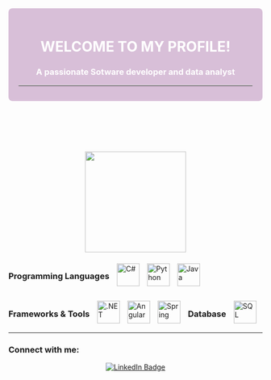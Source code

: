 <!-- Contenedor de bienvenida  -->

<div style="background-color: #D8BFD8; color: #ffffff; padding: 20px; border-radius: 8px; margin-bottom: 100px;">
  <h1 align="center">WELCOME TO MY PROFILE!</h1>
<h3 align="center">A passionate Sotware developer and data analyst</h3>
  <hr style="border-top: 1px solid #ffffff; margin-top: 10px; margin-bottom: 10px;">
</div>


<p align="center">
  <div id="header" align="center">
  <img src="https://media.giphy.com/media/HQHwvSBSy7s0AXOlWt/giphy.gif" width="200"/>
</div>
</p>

<!-- Lista de lenguajes de programación -->
<div style="display: flex; flex-wrap: wrap; gap: 15px; align-items: center;">
  <h3>Programming Languages</h3>
   <img src="https://img.icons8.com/color/48/000000/c-sharp-logo.png" alt="C#" width="45"/>
  
   <img src="https://img.icons8.com/color/48/000000/python.png" alt="Python" width="45"/>
  <img src="https://img.icons8.com/color/48/000000/java-coffee-cup-logo.png" alt="Java" width="45"/>
  <!--  <img src="https://img.icons8.com/color/48/000000/c-plus-plus-logo.png" alt="C++" width="45"/>
 <!-- <img src="https://img.icons8.com/color/48/000000/typescript.png" alt="TypeScript" width="45"/>](url)-->

  <h3>Frameworks & Tools</h3>
  
 
  <img src="https://img.icons8.com/color/48/000000/net-framework.png" alt=".NET" width="45"/>
  <img src="https://img.icons8.com/color/48/000000/angularjs.png" alt="Angular" width="45"/>
  <!--  <img src="https://img.icons8.com/color/48/000000/nodejs.png" alt="Node.js" width="45"/>-->
  <img src="https://img.icons8.com/color/48/000000/spring-logo.png" alt="Spring" width="45"/>
 <!-- <img src="https://img.icons8.com/color/48/000000/uipath.png" alt="UiPath" width="45"/>  -->

 

  <h3>Database</h3>
    <img src="https://img.icons8.com/color/48/000000/sql.png" alt="SQL" width="45"/>
</div>

<hr style="border-top: 1px solid #ffffff; margin-top: 10px; margin-bottom: 10px;">

<h3 align="left">Connect with me:</h3>
<div id="badges" style="text-align: center;">
  <a href="https://www.linkedin.com/in/araceli-alvarado-5b20742a5" target="_blank">
    <img src="https://img.shields.io/badge/LinkedIn-blue?style=for-the-badge&logo=linkedin&logoColor=white" alt="LinkedIn Badge"/>
  </a>
  
  
</div>




